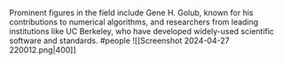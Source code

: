 Prominent figures in the field include Gene H. Golub, known for his contributions to numerical algorithms, and researchers from leading institutions like UC Berkeley, who have developed widely-used scientific software and standards.
#people 
![[Screenshot 2024-04-27 220012.png|400]]